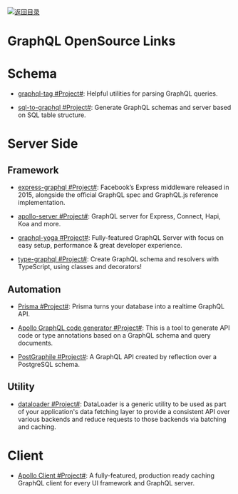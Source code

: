 [![返回目录](https://user-images.githubusercontent.com/5803001/38079637-ff0abcf0-3371-11e8-9b76-ad651620afc7.jpg)](https://github.com/wxyyxc1992/Awesome-Links)

# GraphQL OpenSource Links

# Schema

- [graphql-tag #Project#](https://www.npmjs.com/package/graphql-tag): Helpful utilities for parsing GraphQL queries.

* [sql-to-graphql #Project#](https://github.com/rexxars/sql-to-graphql): Generate GraphQL schemas and server based on SQL table structure.

# Server Side

## Framework

- [express-graphql #Project#](https://github.com/graphql/express-graphql): Facebook’s Express middleware released in 2015, alongside the official GraphQL spec and GraphQL.js reference implementation.

- [apollo-server #Project#](https://github.com/apollographql/apollo-server): GraphQL server for Express, Connect, Hapi, Koa and more.

- [graphql-yoga #Project#](https://github.com/graphcool/graphql-yoga): Fully-featured GraphQL Server with focus on easy setup, performance & great developer experience.

- [type-graphql #Project#](https://github.com/19majkel94/type-graphql): Create GraphQL schema and resolvers with TypeScript, using classes and decorators!

## Automation

- [Prisma #Project#](https://github.com/graphcool/prisma): Prisma turns your database into a realtime GraphQL API.

- [Apollo GraphQL code generator #Project#](https://github.com/apollographql/apollo-codegen):
  This is a tool to generate API code or type annotations based on a GraphQL schema and query documents.

- [PostGraphile #Project#](https://github.com/graphile/postgraphile): A GraphQL API created by reflection over a PostgreSQL schema.

## Utility

- [dataloader #Project#](https://github.com/facebook/dataloader): DataLoader is a generic utility to be used as part of your application's data fetching layer to provide a consistent API over various backends and reduce requests to those backends via batching and caching.

# Client

- [Apollo Client #Project#](https://github.com/apollographql/apollo-client): A fully-featured, production ready caching GraphQL client for every UI framework and GraphQL server.
